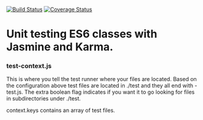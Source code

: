 [![Build Status](https://travis-ci.org/hiteshaleriya/karma-jasmine-es6.svg?branch=master)](https://travis-ci.org/hiteshaleriya/karma-jasmine-es6) [![Coverage Status](https://coveralls.io/repos/github/hiteshaleriya/karma-jasmine-es6/badge.svg?branch=master)](https://coveralls.io/github/hiteshaleriya/karma-jasmine-es6?branch=master)

# Unit testing ES6 classes with Jasmine and Karma.

### test-context.js

This is where you tell the test runner where your files are located. Based on the configuration above test files are located in ./test and they all end with -test.js. The extra boolean flag indicates if you want it to go looking for files in subdirectories under ./test.

context.keys contains an array of test files.
